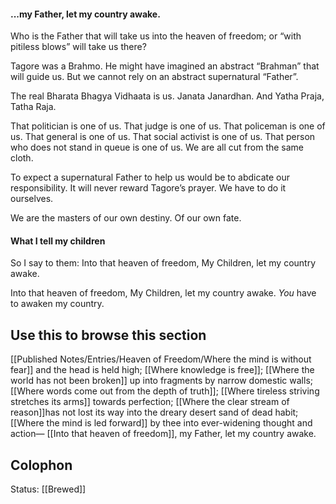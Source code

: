 #### ...my Father, let my country awake.

Who is the Father that will take us into the heaven of freedom; or “with pitiless blows” will take us there?

Tagore was a Brahmo. He might have imagined an abstract “Brahman” that will guide us. But we cannot rely on an abstract supernatural “Father”.

The real Bharata Bhagya Vidhaata is us. Janata Janardhan. And Yatha Praja, Tatha Raja.

That politician is one of us. That judge is one of us. That policeman is one of us. That general is one of us. That social activist is one of us. That person who does not stand in queue is one of us. We are all cut from the same cloth.

To expect a supernatural Father to help us would be to abdicate our responsibility. It will never reward Tagore’s prayer. We have to do it ourselves.

We are the masters of our own destiny. Of our own fate.

#### What I tell my children

So I say to them: Into that heaven of freedom, My Children, let my country awake.

Into that heaven of freedom, My Children, let my country awake. *You* have to awaken my country.

## Use this to browse this section
[[Published Notes/Entries/Heaven of Freedom/Where the mind is without fear]] and the head is held high;
[[Where knowledge is free]];
[[Where the world has not been broken]] up into fragments by narrow domestic walls;
[[Where words come out from the depth of truth]];
[[Where tireless striving stretches its arms]] towards perfection;
[[Where the clear stream of reason]]has not lost its way into the dreary desert sand of dead habit;
[[Where the mind is led forward]] by thee into ever-widening thought and action—
[[Into that heaven of freedom]], my Father, let my country awake.

## Colophon
Status: [[Brewed]]